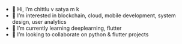 - 👋 Hi, I’m chittlu v satya m k
- 👀 I’m interested in blockchain, cloud, mobile development, system design, user analytics
- 🌱 I’m currently learning deeplearning, flutter
- 💞️ I’m looking to collaborate on python & flutter projects

<!---
satya131113/satya131113 is a ✨ special ✨ repository because its `README.md` (this file) appears on your GitHub profile.
You can click the Preview link to take a look at your changes.
--->
